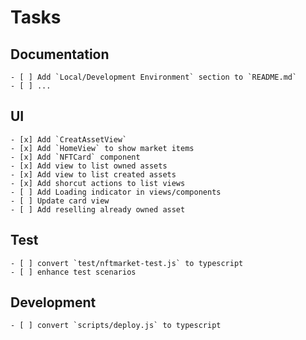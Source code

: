 # Tasks

## Documentation
    - [ ] Add `Local/Development Environment` section to `README.md`
    - [ ] ...

## UI
    - [x] Add `CreatAssetView`
    - [x] Add `HomeView` to show market items
    - [x] Add `NFTCard` component
    - [x] Add view to list owned assets
    - [x] Add view to list created assets
    - [x] Add shorcut actions to list views
    - [ ] Add Loading indicator in views/components
    - [ ] Update card view
    - [ ] Add reselling already owned asset
## Test
    - [ ] convert `test/nftmarket-test.js` to typescript 
    - [ ] enhance test scenarios 
    
## Development
    - [ ] convert `scripts/deploy.js` to typescript